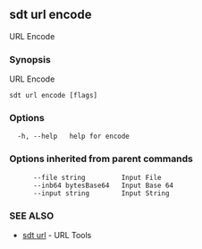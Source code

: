## sdt url encode

URL Encode

### Synopsis

URL Encode

```
sdt url encode [flags]
```

### Options

```
  -h, --help   help for encode
```

### Options inherited from parent commands

```
      --file string         Input File
      --inb64 bytesBase64   Input Base 64
      --input string        Input String
```

### SEE ALSO

* [sdt url](sdt_url.md)	 - URL Tools

